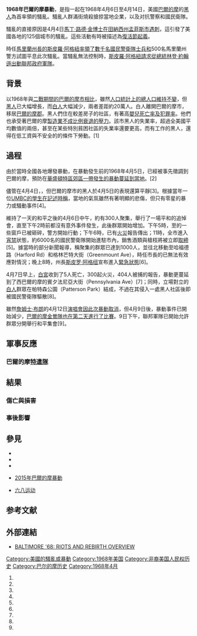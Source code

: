 **1968年巴爾的摩暴動**，是指一起在1968年4月6日至4月14日，美國[巴爾的摩](../Page/巴爾的摩.md "wikilink")的[黑人](../Page/黑人.md "wikilink")為首率領的騷亂。騷亂人群滿街燒殺搶掠當地企業，以及对抗警察和國民衛隊。

騷亂的直接原因是4月4日[馬丁·路德·金博士在](https://zh.wikipedia.org/wiki/馬丁·路德·金 "wikilink")[田納西州](https://zh.wikipedia.org/wiki/田納西州 "wikilink")[孟菲斯市遇刺](https://zh.wikipedia.org/wiki/孟菲斯市 "wikilink")，這引發了美國各地的125個城市的騷亂。這些活動有時被描述為[復活節起義](https://zh.wikipedia.org/wiki/復活節起義 "wikilink")。

時任[馬里蘭州長的](https://zh.wikipedia.org/wiki/馬里蘭州長 "wikilink")[斯皮羅·阿格紐率領了數千名](https://zh.wikipedia.org/wiki/斯皮羅·阿格紐 "wikilink")[國民警衛隊士兵和](https://zh.wikipedia.org/wiki/國民警衛隊士兵 "wikilink")500名馬里蘭州警方試圖平息此次騷亂。當騷亂無法控制時，[斯皮羅·阿格紐請求從總統](https://zh.wikipedia.org/wiki/斯皮羅·阿格紐 "wikilink")[林登·約翰遜出動聯邦政府軍隊](https://zh.wikipedia.org/wiki/林登·約翰遜 "wikilink")。

## 背景

以1968年與[二戰期間的](https://zh.wikipedia.org/wiki/二戰 "wikilink")[巴爾的摩市相比](https://zh.wikipedia.org/wiki/巴爾的摩市 "wikilink")，雖然[人口統計上的總人口維持不變](https://zh.wikipedia.org/wiki/人口統計 "wikilink")，但[黑人](../Page/黑人.md "wikilink")已大幅增長，而[白人](../Page/白人.md "wikilink")大幅減少，兩者差距約20萬人。白人離開巴爾的摩市，移居[巴爾的摩郡](https://zh.wikipedia.org/wiki/巴爾的摩郡_\(馬里蘭州\) "wikilink")。黑人們住在較差房子的社區，有著高[嬰兒死亡率及犯罪率](https://zh.wikipedia.org/wiki/嬰兒死亡率 "wikilink")。他們也承受著巴爾的摩[製造業不成比例衰退的壓力](https://zh.wikipedia.org/wiki/製造業 "wikilink")。該市黑人的失業率，超過全美國平均數值的兩倍，甚至在某些特別貧困社區的失業率還要更高，而有工作的黑人，還得在低工資與不安全的的條件下勞動。\[1\]

## 過程

由於當時全國各地爆發暴動，在暴動發生前的1968年4月5日，已經被事先徵調到巴爾的摩，預防在[華盛頓特區郊區一帶發生的暴動蔓延到當地](https://zh.wikipedia.org/wiki/華盛頓特區 "wikilink")。\[2\]

儘管在4月4日，，但巴爾的摩市的黑人於4月5日的表現還算平靜\[3\]。根據當年一位[UMBC的學生在記述時稱](https://zh.wikipedia.org/wiki/馬里蘭大學巴爾的摩縣分校 "wikilink")，當地的氣氛雖然有著明顯的悲傷，但只有零星的暴力或騷動事件\[4\]。

維持了一天的和平之後的4月6日中午，約有300人聚集，舉行了一場平和的追悼會，直至下午2時前都沒有意外事件發生，此後群眾開始增加。下午5時，至的一些窗戶已被砸碎，警方開始行動；下午6時，已有[火災](../Page/火災.md "wikilink")報告傳出；11時，全市進入[宵禁](../Page/宵禁.md "wikilink")狀態，約6000名的國民警衛隊開始進駐市內，銷售酒類與槍枝將被立即[取締](https://zh.wikipedia.org/wiki/取締 "wikilink")\[5\]。據當時的部分新聞報導，稱聚集的群眾已達到1000人，並往北移動至哈福德路（Harford Rd）和格林芒特大街（Greenmount Ave），時任市長的已無法有效應對情況；晚上8時，州長[斯皮罗·阿格纽](../Page/斯皮罗·阿格纽.md "wikilink")宣布進入[緊急狀態](https://zh.wikipedia.org/wiki/緊急狀態 "wikilink")\[6\]。

4月7日早上，[白宮](../Page/白宮.md "wikilink")收到了5人死亡，300起火災，404人被捕的報告，暴動更蔓延到了西巴爾的摩的賓夕法尼亞大街（Pennsylvania Ave）\[7\]；同時，立場對立的[白人](../Page/白人.md "wikilink")群眾在帕特森公園（Patterson Park）結成，不過在其侵入一處黑人社區後即被國民警衛隊驅散\[8\]。

雖然[詹姆士·布朗](../Page/詹姆士·布朗.md "wikilink")的4月12日[演唱會因此次暴動取消](https://zh.wikipedia.org/wiki/演唱會 "wikilink")，但4月9日後，暴動事件已開始減少，[巴爾的摩金鶯隊也在第二天進行了比賽](https://zh.wikipedia.org/wiki/巴爾的摩金鶯隊 "wikilink")。9日下午，聯邦軍隊已開始允許群眾分開舉行和平集會\[9\]。

## 軍事反應

### 巴爾的摩[特遣隊](https://zh.wikipedia.org/wiki/特遣隊 "wikilink")

## 結果

### 傷亡與損害

### 事後影響

## 參見

  -
  -
  -
  - [2015年巴爾的摩暴動](../Page/2015年巴爾的摩暴動.md "wikilink")

  - [六八运动](../Page/六八运动.md "wikilink")

## 参考文献

## 外部連結

  - [BALTIMORE '68: RIOTS AND REBIRTH OVERVIEW](http://archives.ubalt.edu/bsr/index.html)

[Category:美國的騷亂或暴動](https://zh.wikipedia.org/wiki/Category:美國的騷亂或暴動 "wikilink") [Category:1968年美国](https://zh.wikipedia.org/wiki/Category:1968年美国 "wikilink") [Category:非裔美国人民权历史](https://zh.wikipedia.org/wiki/Category:非裔美国人民权历史 "wikilink") [Category:巴尔的摩历史](https://zh.wikipedia.org/wiki/Category:巴尔的摩历史 "wikilink") [Category:1968年4月](https://zh.wikipedia.org/wiki/Category:1968年4月 "wikilink")

1.
2.
3.
4.
5.
6.
7.
8.
9.